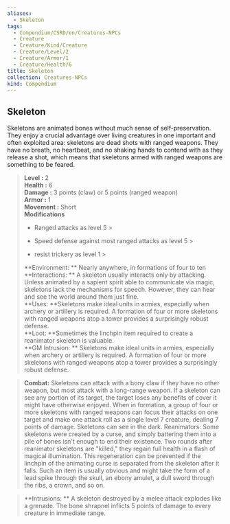 ```yaml
---
aliases:
  - Skeleton
tags:
  - Compendium/CSRD/en/Creatures-NPCs
  - Creature
  - Creature/Kind/Creature
  - Creature/Level/2
  - Creature/Armor/1
  - Creature/Health/6
title: Skeleton
collection: Creatures-NPCs
kind: Compendium
---
```

## Skeleton  
Skeletons are animated bones without much sense of self-preservation. They enjoy a crucial advantage over living creatures in one important and often exploited area: skeletons are dead shots with ranged weapons. They have no breath, no heartbeat, and no shaking hands to contend with as they release a shot, which means that skeletons armed with ranged weapons are something to be feared.  

  
> **Level :** 2  
> **Health :** 6  
> **Damage :** 3 points (claw) or 5 points (ranged weapon)  
> **Armor :** 1  
> **Movement :** Short  
> **Modifications**  
>- Ranged attacks as level 5 >
>  
>- Speed defense against most ranged attacks as level 5 >
>  
>- resist trickery as level 1 >
>  
> **Environment: ** Nearly anywhere, in formations of four to ten  
> **Interactions: ** A skeleton usually interacts only by attacking. Unless animated by a sapient spirit able to communicate via magic, skeletons lack the mechanisms for speech. However, they can hear and see the world around them just fine.  
> **Uses: **Skeletons make ideal units in armies, especially when archery or artillery is required. A formation of four or more skeletons with ranged weapons atop a tower provides a surprisingly robust defense.  
> **Loot: **Sometimes the linchpin item required to create a reanimator skeleton is valuable.  
> **GM Intrusion: ** Skeletons make ideal units in armies, especially when archery or artillery is required. A formation of four or more skeletons with ranged weapons atop a tower provides a surprisingly robust defense.  

> **Combat:** 
> Skeletons can attack with a bony claw if they have no other weapon, but most attack with a long-range weapon. If a skeleton can see any portion of its target, the target loses any benefits of cover it might have otherwise enjoyed.
When in formation, a group of four or more skeletons with ranged weapons can focus their attacks on one target and make one attack roll as a single level 7 creature, dealing 7 points of damage.
Skeletons can see in the dark.
Reanimators: Some skeletons were created by a curse, and simply battering them into a pile of bones isn't enough to end their existence. Two rounds after reanimator skeletons are "killed," they regain full health in a flash of magical illumination. This regeneration can be prevented if the linchpin of the animating curse is separated from the skeleton after it falls. Such an item is usually obvious and might take the form of a lead spike through the skull, an ebony amulet, a dull sword through the ribs, a crown, and so on.  
  

> **Intrusions: ** 
> A skeleton destroyed by a melee attack explodes like a grenade. The bone shrapnel inflicts 5 points of damage to every creature in immediate range.  
